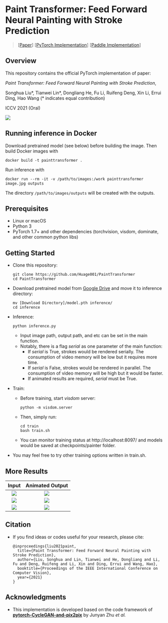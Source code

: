 # Paint Transformer: Feed Forward Neural Painting with Stroke Prediction

> [[Paper](https://arxiv.org/abs/2108.03798)] [[PyTorch Implementation](https://github.com/Huage001/PaintTransformer)] [[Paddle Implementation](https://github.com/PaddlePaddle/PaddleGAN)]

## Overview

This repository contains the official PyTorch implementation of paper:

*Paint Transformer: Feed Forward Neural Painting with Stroke Prediction*,

Songhua Liu\*, Tianwei Lin\*, Dongliang He, Fu Li, Ruifeng Deng, Xin Li, Errui Ding, Hao Wang (* indicates equal contribution)

ICCV 2021 (Oral)

![](picture/picture.png)

## Running inference in Docker

Download pretrained model (see below) before building the image. Then build Docker images with

```
docker build -t painttransformer .
```

Run inference with

```
docker run --rm -it -v /path/to/images:/work painttransformer image.jpg outputs
```

The directory `/path/to/images/outputs` will be created with the outputs.


## Prerequisites

* Linux or macOS
* Python 3
* PyTorch 1.7+ and other dependencies (torchvision, visdom, dominate, and other common python libs)

## Getting Started

* Clone this repository:

  ```shell
  git clone https://github.com/Huage001/PaintTransformer
  cd PaintTransformer
  ```

* Download pretrained model from [Google Drive](https://drive.google.com/file/d/1NDD54BLligyr8tzo8QGI5eihZisXK1nq/view?usp=sharing) and move it to inference directory:

  ```shell
  mv [Download Directory]/model.pth inference/
  cd inference
  ```

* Inference:

  ```shell
  python inference.py
  ```

  * Input image path, output path, and etc can be set in the main function.
  * Notably, there is a flag *serial* as one parameter of the main function:
    * If *serial* is True, strokes would be rendered serially. The consumption of video memory will be low but it requires more time.
    * If *serial* is False, strokes would be rendered in parallel. The consumption of video memory will be high but it would be faster.
    * If animated results are required, *serial* must be True.

* Train:

  * Before training, start *visdom* server:

    ```shell
    python -m visdom.server
    ```

  * Then, simply run:

    ```shell
    cd train
    bash train.sh
    ```

  * You can monitor training status at http://localhost:8097/ and models would be saved at checkpoints/painter folder.

* You may feel free to try other training options written in train.sh.

## More Results

Input             |  Animated Output
:-------------------------:|:-------------------------:
![](picture/1.jpg)  |  ![](picture/1.gif)
![](picture/2.jpg)  |  ![](picture/2.gif)
![](picture/3.jpg)  |  ![](picture/3.gif)

## Citation

* If you find ideas or codes useful for your research, please cite:

  ```
  @inproceedings{liu2021paint,
    title={Paint Transformer: Feed Forward Neural Painting with Stroke Prediction},
    author={Liu, Songhua and Lin, Tianwei and He, Dongliang and Li, Fu and Deng, Ruifeng and Li, Xin and Ding, Errui and Wang, Hao},
    booktitle={Proceedings of the IEEE International Conference on Computer Vision},
    year={2021}
  }
  ```

## Acknowledgments

* This implementation is developed based on the code framework of **[pytorch-CycleGAN-and-pix2pix](https://github.com/junyanz/pytorch-CycleGAN-and-pix2pix)** by Junyan Zhu *et al.*
